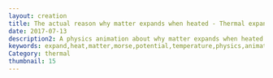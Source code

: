 ```yaml
---
layout: creation
title: The actual reason why matter expands when heated - Thermal expansion
date: 2017-07-13
description2: A physics animation about why matter expands when heated. Thermal expansion is happens because of the morse potential. When heated (adding more kinetic energy in the molecules) The molecules have on average a bigger molecule. Buy why? The potential energy between neighboring atoms are not symmetric takes more energy to compress the spring, than it takes to stretch. (Animated physics video)
keywords: expand,heat,matter,morse,potential,temperature,physics,animation,contract,material,thermal expansion animation in atomic scale,matter expands when heated,the reason of thermal expansion,why thermal expansion happens,science,thermal expansion,expansion of molecules due to heat,thermal expansion animation,thermal expansion molecules
Category: thermal
thumbnail: 15
---
```

